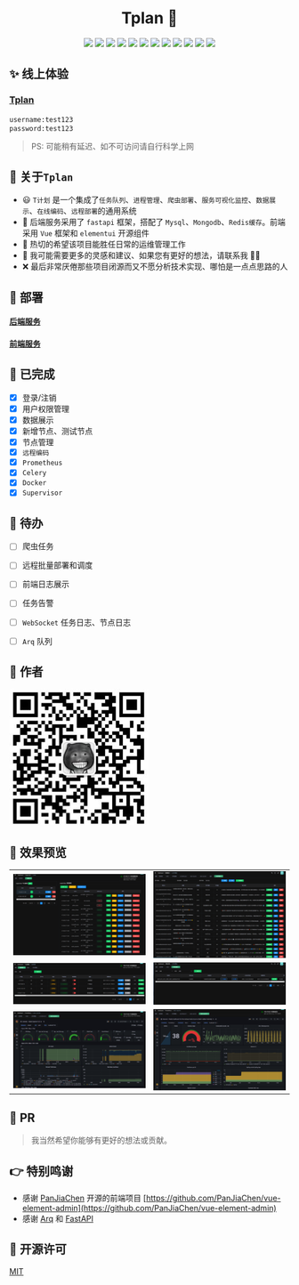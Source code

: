 <h1 align="center">Tplan 👋</h1>
<p align="center">
  <img src="https://img.shields.io/badge/Python-3.7 | 3.8 | 3.9-blue" />
  <img src="https://img.shields.io/badge/license-MIT-green" />
  <img src="https://img.shields.io/badge/Celery-5.0.5-blue" />
  <img src="https://img.shields.io/badge/Arq-0.22-blue" />
  <img src="https://img.shields.io/badge/Fastapi-0.4.9-red" />
  <img src="https://img.shields.io/badge/uvicorn-0.2.2-yellow" />
  <img src="https://img.shields.io/badge/pydantic-0.2.2-brightgreen" />
  <img src="https://img.shields.io/badge/fabric-0.1.13-yellow" />
  <img src="https://img.shields.io/badge/pydantic-0.2.2-brightgreen" />
  <img src="https://img.shields.io/badge/Mysql-5.7-yellow" />
  <img src="https://img.shields.io/badge/paramiko-latest-yellow" />
  <img src="https://img.shields.io/badge/Vue-2.0-brightgreen" />
</p>

## ✨ 线上体验

### [Tplan](http://47.243.77.139)

```shell
username:test123
password:test123
```

> PS: 可能稍有延迟、如不可访问请自行科学上网

## 👊 关于`Tplan`

- 😃 `T计划` 是一个集成了`任务队列`、`进程管理`、`爬虫部署`、`服务可视化监控`、`数据展示`、`在线编码`、`远程部署`的通用系统
- 🔨 后端服务采用了 `fastapi` 框架，搭配了 `Mysql`、`Mongodb`、`Redis缓存`。前端采用 `Vue` 框架和 `elementui` 开源组件
- 👊 热切的希望该项目能胜任日常的运维管理工作
- 🚥 我可能需要更多的灵感和建议、如果您有更好的想法，请联系我 🙌🙌
- ❌ 最后非常厌倦那些项目闭源而又不愿分析技术实现、哪怕是一点点思路的人


## 🚀 部署 

#### [后端服务](./backend/README.md)
#### [前端服务](./frontend/README.zh-CN.md)


## 🎉 已完成

- [x] 登录/注销
- [X] 用户权限管理
- [x] 数据展示
- [x] 新增节点、测试节点
- [X] 节点管理
- [x] `远程编码`
- [X] `Prometheus`
- [X] `Celery`
- [X] `Docker`
- [X] `Supervisor`

## 👋 待办
- [ ] 爬虫任务
- [ ] 远程批量部署和调度
- [ ] 前端日志展示
- [ ] 任务告警
- [ ] `WebSocket` 任务日志、节点日志
- [ ] `Arq` 队列



## 👦 作者

![Author](./docs/author.jpg)


## 👏 效果预览

<table>
    <tr>
        <td ><center><img src="https://github.com/PY-GZKY/Tplan/blob/main/docs/Sup.png?raw=true"></center></td>
        <td ><center><img src="https://github.com/PY-GZKY/Tplan/blob/main/docs/%E6%95%B0%E6%8D%AE%E5%B1%95%E7%A4%BA.png?raw=true"></center></td>
    </tr>
    <tr>
        <td ><center><img src="https://github.com/PY-GZKY/Tplan/blob/main/docs/hosts.png?raw=true"></center></td>
        <td ><center><img src="https://github.com/PY-GZKY/Tplan/blob/main/docs/crawl.png?raw=true"></center></td>
    </tr>
    <tr>
        <td ><center><img src="https://github.com/PY-GZKY/Tplan/blob/main/docs/%E6%99%AE%E7%BD%97%E7%B1%B3%E4%BF%AE%E6%96%AFNode%E7%9B%91%E6%8E%A7.png?raw=true"></center></td>
        <td ><center><img src="https://github.com/PY-GZKY/Tplan/blob/main/docs/%E6%99%AE%E7%BD%97%E7%B1%B3%E4%BF%AE%E6%96%AFRedis%E7%9B%91%E6%8E%A7.png?raw=true"  ></center></td>
    </tr>
</table>

## 🔋 PR
> 我当然希望你能够有更好的想法或贡献。

## 👉 特别鸣谢

- 感谢 [PanJiaChen](https://github.com/PanJiaChen) 开源的前端项目 [https://github.com/PanJiaChen/vue-element-admin](https://github.com/PanJiaChen/vue-element-admin)
- 感谢 [Arq](https://github.com/samuelcolvin/arq) 和 [FastAPI](https://github.com/tiangolo/fastapi)


## 📝 开源许可

[MIT](./LICENSE)
